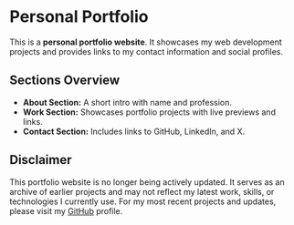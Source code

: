 # Personal Portfolio

This is a **personal portfolio website**. It showcases my web development projects and provides links to my contact information and social profiles.

## Sections Overview

- **About Section:** A short intro with name and profession.
- **Work Section:** Showcases portfolio projects with live previews and links.
- **Contact Section:** Includes links to GitHub, LinkedIn, and X.

## Disclaimer

This portfolio website is no longer being actively updated. It serves as an archive of earlier projects and may not reflect my latest work, skills, or technologies I currently use. For my most recent projects and updates, please visit my [GitHub](https://www.github.com/thedeepak12) profile.